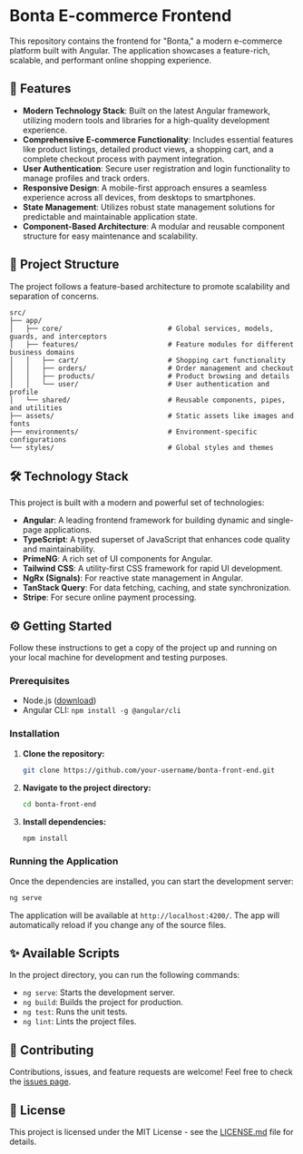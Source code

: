 # Bonta E-commerce Frontend

This repository contains the frontend for "Bonta," a modern e-commerce platform built with Angular. The application showcases a feature-rich, scalable, and performant online shopping experience.

## 🚀 Features

- **Modern Technology Stack**: Built on the latest Angular framework, utilizing modern tools and libraries for a high-quality development experience.
- **Comprehensive E-commerce Functionality**: Includes essential features like product listings, detailed product views, a shopping cart, and a complete checkout process with payment integration.
- **User Authentication**: Secure user registration and login functionality to manage profiles and track orders.
- **Responsive Design**: A mobile-first approach ensures a seamless experience across all devices, from desktops to smartphones.
- **State Management**: Utilizes robust state management solutions for predictable and maintainable application state.
- **Component-Based Architecture**: A modular and reusable component structure for easy maintenance and scalability.

## 📁 Project Structure

The project follows a feature-based architecture to promote scalability and separation of concerns.

```
src/
├── app/
│   ├── core/                          # Global services, models, guards, and interceptors
│   ├── features/                      # Feature modules for different business domains
│   │   ├── cart/                      # Shopping cart functionality
│   │   ├── orders/                    # Order management and checkout
│   │   ├── products/                  # Product browsing and details
│   │   └── user/                      # User authentication and profile
│   └── shared/                        # Reusable components, pipes, and utilities
├── assets/                            # Static assets like images and fonts
├── environments/                      # Environment-specific configurations
└── styles/                            # Global styles and themes
```

## 🛠️ Technology Stack

This project is built with a modern and powerful set of technologies:

- **Angular**: A leading frontend framework for building dynamic and single-page applications.
- **TypeScript**: A typed superset of JavaScript that enhances code quality and maintainability.
- **PrimeNG**: A rich set of UI components for Angular.
- **Tailwind CSS**: A utility-first CSS framework for rapid UI development.
- **NgRx (Signals)**: For reactive state management in Angular.
- **TanStack Query**: For data fetching, caching, and state synchronization.
- **Stripe**: For secure online payment processing.

## ⚙️ Getting Started

Follow these instructions to get a copy of the project up and running on your local machine for development and testing purposes.

### Prerequisites

- Node.js ([download](https://nodejs.org/en/download/))
- Angular CLI: `npm install -g @angular/cli`

### Installation

1.  **Clone the repository:**

    ```bash
    git clone https://github.com/your-username/bonta-front-end.git
    ```

2.  **Navigate to the project directory:**

    ```bash
    cd bonta-front-end
    ```

3.  **Install dependencies:**

    ```bash
    npm install
    ```

### Running the Application

Once the dependencies are installed, you can start the development server:

```bash
ng serve
```

The application will be available at `http://localhost:4200/`. The app will automatically reload if you change any of the source files.

## ✨ Available Scripts

In the project directory, you can run the following commands:

- `ng serve`: Starts the development server.
- `ng build`: Builds the project for production.
- `ng test`: Runs the unit tests.
- `ng lint`: Lints the project files.

## 🤝 Contributing

Contributions, issues, and feature requests are welcome! Feel free to check the [issues page](https://github.com/your-username/bonta-front-end/issues).

## 📄 License

This project is licensed under the MIT License - see the [LICENSE.md](LICENSE.md) file for details.
